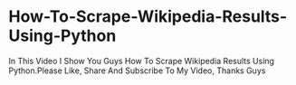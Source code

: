 # How-To-Scrape-Wikipedia-Results-Using-Python
In This Video I Show You Guys How To Scrape Wikipedia Results Using Python.Please Like, Share And Subscribe To My Video, Thanks Guys
